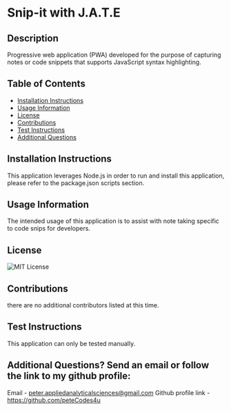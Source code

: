 # Snip-it with J.A.T.E

## Description
Progressive web application (PWA) developed for the purpose of capturing notes or code snippets that supports JavaScript syntax highlighting.

## Table of Contents
- [Installation Instructions](#Installation-Instructions)
- [Usage Information](#Usage-Information)
- [License](#License)
- [Contributions](#Contributions)
- [Test Instructions](#Test-Instructions)
- [Additional Questions](#additional-questions-send-an-email-or-follow-the-link-to-my-github-profile)

## Installation Instructions
This application leverages Node.js in order to run and install this application, please refer to the package.json scripts section.

## Usage Information
The intended usage of this application is to assist with note taking specific to code snips for developers.

## License
![MIT License](https://img.shields.io/badge/License-MIT-yellow.svg)

## Contributions
there are no additional contributors listed at this time.

## Test Instructions
This application can only be tested manually. 

## Additional Questions? Send an email or follow the link to my github profile:
Email - peter.appliedanalyticalsciences@gmail.com 
Github profile link - https://github.com/peteCodes4u
